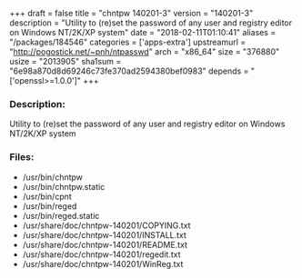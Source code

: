+++
draft = false
title = "chntpw 140201-3"
version = "140201-3"
description = "Utility to (re)set the password of any user and registry editor on Windows NT/2K/XP system"
date = "2018-02-11T01:10:41"
aliases = "/packages/184546"
categories = ['apps-extra']
upstreamurl = "http://pogostick.net/~pnh/ntpasswd"
arch = "x86_64"
size = "376880"
usize = "2013905"
sha1sum = "6e98a870d8d69246c73fe370ad2594380bef0983"
depends = "['openssl>=1.0.0']"
+++
### Description: 
Utility to (re)set the password of any user and registry editor on Windows NT/2K/XP system

### Files: 
* /usr/bin/chntpw
* /usr/bin/chntpw.static
* /usr/bin/cpnt
* /usr/bin/reged
* /usr/bin/reged.static
* /usr/share/doc/chntpw-140201/COPYING.txt
* /usr/share/doc/chntpw-140201/INSTALL.txt
* /usr/share/doc/chntpw-140201/README.txt
* /usr/share/doc/chntpw-140201/regedit.txt
* /usr/share/doc/chntpw-140201/WinReg.txt
